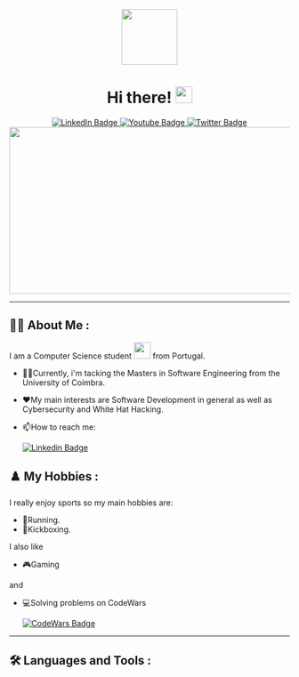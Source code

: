 <div id="header" align="center">
  <img src="https://media.giphy.com/media/M9gbBd9nbDrOTu1Mqx/giphy.gif" width="100"/>
<h1>
  Hi there!
  <img src="https://media.giphy.com/media/hvRJCLFzcasrR4ia7z/giphy.gif" width="30px"/>
</h1>
<div id="badges">
  <a href="https://www.linkedin.com/in/leandro-pais-493501170/">
    <img src="https://img.shields.io/badge/LinkedIn-blue?style=for-the-badge&logo=linkedin&logoColor=white" alt="LinkedIn Badge"/>
  </a>
  <a href="https://www.youtube.com/channel/UCPt6msIMpAj1ZSX638oQS2Q">
    <img src="https://img.shields.io/badge/YouTube-red?style=for-the-badge&logo=youtube&logoColor=white" alt="Youtube Badge"/>
  </a>
  <a href="https://twitter.com/lbpais">
    <img src="https://img.shields.io/badge/Twitter-blue?style=for-the-badge&logo=twitter&logoColor=white" alt="Twitter Badge"/>
  </a>
</div>
<img src="https://komarev.com/ghpvc/?username=lbpaisDev&style=flat-square&color=blue" alt=""/>
</div>
<div align="center">
  <img src="https://media.giphy.com/media/dWesBcTLavkZuG35MI/giphy.gif" width="600" height="300"/>
</div>

---

## :man_technologist: About Me :
I am a Computer Science student <img src="https://media.giphy.com/media/WUlplcMpOCEmTGBtBW/giphy.gif" width="30"> from Portugal.

- :man_student:Currently, i'm tacking the Masters in Software Engineering from the University of Coimbra.
- :heart:My main interests are Software Development in general as well as Cybersecurity and White Hat Hacking.
- :mailbox:How to reach me: 
    
    [![Linkedin Badge](https://img.shields.io/badge/LinkedIn-blue?style=for-the-badge&logo=linkedin&logoColor=white)](https://www.linkedin.com/in/leandro-pais-493501170/)

## ♟️ My Hobbies :
I really enjoy sports so my main hobbies are:
- 🏃Running.
- 🥊Kickboxing.

I also like
- 🎮Gaming

and

- 💻Solving problems on CodeWars 
  
  [![CodeWars Badge](https://img.shields.io/badge/Codewars-B1361E?style=for-the-badge&logo=Codewars&logoColor=white
)](https://www.codewars.com/users/lbpaisDev)

---

## :hammer_and_wrench: Languages and Tools :

<!--
**lbpaisDev/lbpaisDev** is a ✨ _special_ ✨ repository because its `README.md` (this file) appears on your GitHub profile.

Here are some ideas to get you started:

- 🔭 I’m currently working on ...
- 🌱 I’m currently learning ...
- 👯 I’m looking to collaborate on ...
- 🤔 I’m looking for help with ...
- 💬 Ask me about ...
- 📫 How to reach me: ...
- 😄 Pronouns: ...
- ⚡ Fun fact: ...
-->
